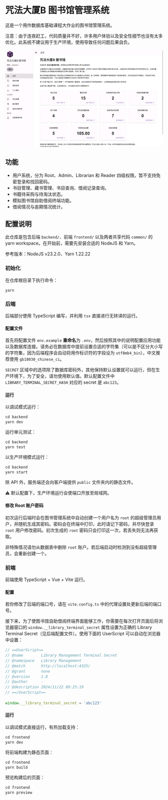 # 咒法大厦B 图书馆管理系统

这是一个用作数据库基础课程大作业的图书馆管理系统。

注意：由于连夜赶工，代码质量并不好，许多用户体验以及安全性细节也没有太多优化。此系统不建议用于生产环境，使用导致任何问题后果自负。

![Screenshot](_assets/image.png)

## 功能

- 用户系统，分为 Root、Admin、Librarian 和 Reader 四级权限。暂不支持免密登录和找回密码。
- 书目管理、藏书管理、书目查询、借阅记录查询。
- 书籍待采购与待淘汰状态。
- 模拟图书馆自助借阅终端功能。
- 借阅情况与逾期情况统计。

## 配置说明

此仓库是包含后端 `backend/`、前端 `frontend/` 以及两者共享代码 `common/` 的 yarn workspace。在开始前，需要先安装合适的 NodeJS 和 Yarn。

参考版本：NodeJS v23.2.0、Yarn 1.22.22

### 初始化

在仓库根目录下执行命令：

```
yarn
```

### 后端

后端部分使用 TypeScript 编写，并利用 `tsx` 直接进行无转译的运行。

#### 配置文件

首先将配置文件 `env.example` **重命名**为 `.env`，然后按照其中的说明配置应用功能以及数据库连接。请务必在数据库中提前设置合适的字符集（可以是不区分大小写的字符集，因为后端程序会自动将用作标识符的字段设为 `utf8mb4_bin`），中文推荐使用 `gb18030_chinese_ci`。

`SECRET` 区域中的选项除了数据库密码外，其他保持默认设置就可以运行，但在生产环境下，为了安全，请勿使用默认值。默认配置文件中 `LIBRARY_TERMINAL_SECRET_HASH` 对应的 secret 是 `abc123`。

#### 运行

以调试模式运行：

```
cd backend
yarn dev
```

运行单元测试：

```
cd backend
yarn test
```

以生产环境模式运行：

```
cd backend
yarn start
```

除 API 外，服务端还会向客户端提供 `public` 文件夹内的静态文件。

⚠ 默认配置下，生产环境运行会使端口开放至局域网。

#### 修改 Root 账户密码

初次运行后端时会在图书管理系统中自动创建一个用户名为 `root` 的超级管理员用户，并随机生成其密码。密码会在终端中打印，此时请记下密码，并尽快登录 `root` 用户修改密码。初次生成的 `root` 密码只会打印这一次，若丢失则无法再获取。

非特殊情况请勿从数据表中删除 `root` 账户。若后端启动时检测到没有超级管理员，会重新创建一个。

### 前端

前端使用 TypeScript + Vue + Vite 运行。

#### 配置

若你修改了后端的端口号，请在 `vite.config.ts` 中的代理设置处更新后端的端口号。

接下来，为了使图书馆自助借阅终端界面能够工作，你需要在每次打开页面后将浏览器窗口的 `window.__library_terminal_secret` 属性设置为正确的 Library Terminal Secret（见后端配置文件）。使用下面的 UserScript 可以自动在浏览器中设置：

```js
// ==UserScript==
// @name        Library Management Terminal Secret
// @namespace   Library Management
// @match       http://localhost:4325/
// @grant       none
// @version     1.0
// @author      -
// @description 2024/11/22 09:25:19
// ==/UserScript==

window.__library_terminal_secret = 'abc123'
```

#### 运行

以调试模式直接运行，有热加载支持：

```
cd frontend
yarn dev
```

将前端构建为静态页面：

```
cd frontend
yarn build
```

预览构建后的页面：

```
cd frontend
yarn preview
```
